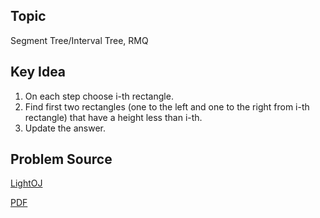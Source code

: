 ## Topic

Segment Tree/Interval Tree, RMQ

## Key Idea

1. On each step choose i-th rectangle.
2. Find first two rectangles (one to the left and one to the right from i-th rectangle) that have a height less than i-th.
3. Update the answer.

## Problem Source

[LightOJ](http://lightoj.com/volume_showproblem.php?problem=1083)

[PDF](http://lightoj.com/volume_showproblem.php?problem=1083&language=english&type=pdf)
